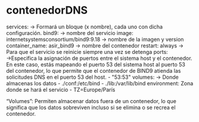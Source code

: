 # contenedorDNS

services: → Formará un bloque (x nombre), cada uno con dicha configuración.
  bind9: → nombre del servicio
    image: internetsystemsconsortium/bind9:9.18 → nombre de la imagen y version
    container_name: asir_bind9 → nombre del contenedor
    restart: always → Para que el servicio se reinicie siempre una vez se detenga
    ports: →Especifica la asignación de puertos entre el sistema host y el contenedor. En este caso, estás mapeando el puerto 53 del sistema host al puerto 53 del contenedor, lo que permite que el contenedor de BIND9 atienda las solicitudes DNS en el puerto 53 del host.
          - "53:53"
    volumes: → Donde almacenas los datos
          - ./conf:/etc/bind
          - ./lib:/var/lib/bind
    environment: Zona donde se hará el servicio
          - TZ=Europe/París

“Volumes”: Permiten almacenar datos fuera de un contenedor, lo que significa que los datos sobreviven incluso si se elimina o se recrea el contenedor.
